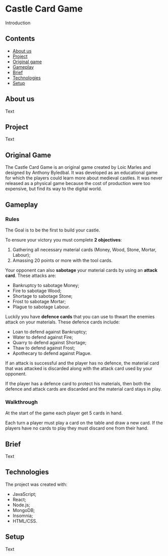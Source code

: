 # Castle Card Game

Introduction

## Contents
* [About us](#About_us)
* [Project](#Project)
* [Original game](#Original_game)
* [Gameplay](#Gameplay)
* [Brief](#Brief)
* [Technologies](#Technologies)
* [Setup](#Setup)

## About us
Text

## Project
Text

## Original Game
The Castle Card Game is an original game created by Loic Marles and designed by Anthony Byledbal. It was developed as an educational game for which the players could learn more about medieval castles. It was never released as a physical game because the cost of production were too expensive, but find its way to the digital world.

## Gameplay

### Rules

The Goal is to be the first to build your castle.

To ensure your victory you must complete **2 objectives**:
1. Gathering all necessary material cards (Money, Wood, Stone, Mortar, Labour);
2. Amassing 20 points or more with the tool cards.

Your opponent can also **sabotage** your material cards by using an **attack card**. These attacks are:
- Bankruptcy to sabotage Money;
- Fire to sabotage Wood;
- Shortage to sabotage Stone;
- Frost to sabotage Mortar;
- Plague to sabotage Labour.

Luckily you have **defence cards** that you can use to thwart the enemies attack on your materials. These defence cards include:
- Loan to defend against Bankruptcy;
- Water to defend against Fire;
- Quarry to defend against Shortage;
- Thaw to defend against Frost;
- Apothecary to defend against Plague.

If an attack is successful and the player has no defence, the material card that was attacked is discarded along with the attack card used by your opponent.

If the player has a defence card to protect his materials, then both the defence and attack cards are discarded and the material card stays in play.

### Walkthrough

At the start of the game each player get 5 cards in hand.

Each turn a player must play a card on the table and draw a new card. If the players have no cards to play they must discard one from their hand.

## Brief
Text

## Technologies
The project was created with:
- JavaScript;
- React;
- Node.js;
- MongoDB;
- Insomnia;
- HTML/CSS.

## Setup
Text
